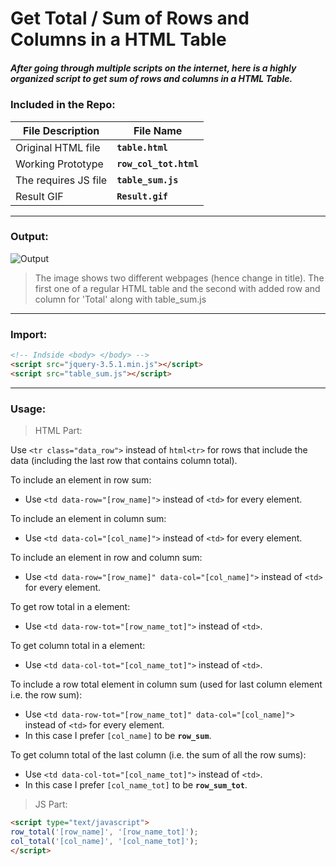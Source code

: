 # Get Total / Sum of Rows and Columns in a HTML Table

##### After going through multiple scripts on the internet, here is a highly organized script to get sum of rows and columns in a HTML Table.


### Included in the Repo:
| File Description | File Name |
| --- | --- |
| Original HTML file | **`table.html`** |
| Working Prototype | **`row_col_tot.html`** | 
| The requires JS file | **`table_sum.js`** |
| Result GIF | **`Result.gif`** | 	 

---


### Output:
<img src="https://github.com/KodingWithKunal/table_tot/blob/master/Result.gif?s=200" title="" alt="Output">

> The image shows two different webpages (hence change in title). The first one of a regular HTML table and the second with added row and column for 'Total' along with table_sum.js

---


### Import:
```html
<!-- Indside <body> </body> -->
<script src="jquery-3.5.1.min.js"></script>
<script src="table_sum.js"></script>
```

---


### Usage:

> HTML Part:

Use `<tr class="data_row">` instead of `html<tr>` for rows that include the data (including the last row that contains column total).

To include an element in row sum:
- Use `<td data-row="[row_name]">` instead of `<td>` for every element.

To include an element in column sum: 
- Use `<td data-col="[col_name]">` instead of `<td>` for every element.

To include an element in row and column sum:
- Use `<td data-row="[row_name]" data-col="[col_name]">` instead of `<td>` for every element.

To get row total in a element:
- Use `<td data-row-tot="[row_name_tot]">` instead of `<td>`.

To get column total in a element:
- Use `<td data-col-tot="[col_name_tot]">` instead of `<td>`.

To include a row total element in column sum (used for last column element i.e. the row sum):
- Use `<td data-row-tot="[row_name_tot]" data-col="[col_name]">` instead of `<td>` for every element.
- In this case I prefer `[col_name]` to be **`row_sum`**.

To get column total of the last column (i.e. the sum of all the row sums):
- Use `<td data-col-tot="[col_name_tot]">` instead of `<td>`.
- In this case I prefer `[col_name_tot]` to be **`row_sum_tot`**.


> JS Part:
```html
<script type="text/javascript">
row_total('[row_name]', '[row_name_tot]');
col_total('[col_name]', '[col_name_tot]');
</script>
```
	
	
	

